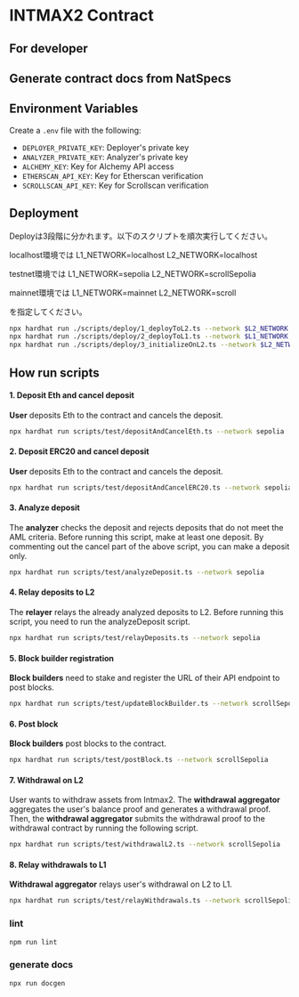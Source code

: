 # INTMAX2 Contract

## For developer

## Generate contract docs from NatSpecs

## Environment Variables

Create a `.env` file with the following:

- `DEPLOYER_PRIVATE_KEY`: Deployer's private key
- `ANALYZER_PRIVATE_KEY`: Analyzer's private key
- `ALCHEMY_KEY`: Key for Alchemy API access
- `ETHERSCAN_API_KEY`: Key for Etherscan verification
- `SCROLLSCAN_API_KEY`: Key for Scrollscan verification

## Deployment

Deployは3段階に分かれます。以下のスクリプトを順次実行してください。

localhost環境では
L1_NETWORK=localhost
L2_NETWORK=localhost

testnet環境では
L1_NETWORK=sepolia
L2_NETWORK=scrollSepolia

mainnet環境では
L1_NETWORK=mainnet
L2_NETWORK=scroll

を指定してください。

```sh
npx hardhat run ./scripts/deploy/1_deployToL2.ts --network $L2_NETWORK
npx hardhat run ./scripts/deploy/2_deployToL1.ts --network $L1_NETWORK
npx hardhat run ./scripts/deploy/3_initializeOnL2.ts --network $L2_NETWORK
```

## How run scripts

#### 1. Deposit Eth and cancel deposit

**User** deposits Eth to the contract and cancels the deposit.

```sh
npx hardhat run scripts/test/depositAndCancelEth.ts --network sepolia
```

#### 2. Deposit ERC20 and cancel deposit

**User** deposits Eth to the contract and cancels the deposit.

```sh
npx hardhat run scripts/test/depositAndCancelERC20.ts --network sepolia
```

#### 3. Analyze deposit

The **analyzer** checks the deposit and rejects deposits that do not meet the AML criteria.
Before running this script, make at least one deposit.
By commenting out the cancel part of the above script, you can make a deposit only.

```sh
npx hardhat run scripts/test/analyzeDeposit.ts --network sepolia
```

#### 4. Relay deposits to L2

The **relayer** relays the already analyzed deposits to L2.
Before running this script, you need to run the analyzeDeposit script.

```sh
npx hardhat run scripts/test/relayDeposits.ts --network sepolia
```

#### 5. Block builder registration

**Block builders** need to stake and register the URL of their API endpoint to post blocks.

```sh
npx hardhat run scripts/test/updateBlockBuilder.ts --network scrollSepolia
```

#### 6. Post block

**Block builders** post blocks to the contract.

```sh
npx hardhat run scripts/test/postBlock.ts --network scrollSepolia
```

#### 7. Withdrawal on L2

User wants to withdraw assets from Intmax2. The **withdrawal aggregator** aggregates the user's balance proof and generates a withdrawal proof. Then, the **withdrawal aggregator** submits the withdrawal proof to the withdrawal contract by running the following script.

```sh
npx hardhat run scripts/test/withdrawalL2.ts --network scrollSepolia
```

#### 8. Relay withdrawals to L1

**Withdrawal aggregator** relays user's withdrawal on L2 to L1.

```sh
npx hardhat run scripts/test/relayWithdrawals.ts --network scrollSepolia
```

### lint

```sh
npm run lint
```

### generate docs

```sh
npx run docgen
```
